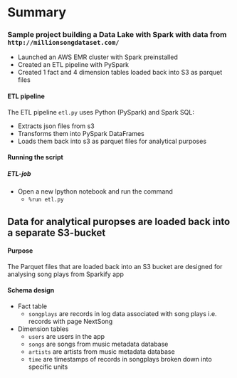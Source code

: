 # Summary
### Sample project building a Data Lake with Spark with data from `http://millionsongdataset.com/`
- Launched an AWS EMR cluster with Spark preinstalled
- Created an ETL pipeline with PySpark
- Created 1 fact and 4 dimension tables loaded back into S3 as parquet files

#### ETL pipeline
The ETL pipeline `etl.py` uses Python (PySpark) and Spark SQL:
- Extracts json files from s3
- Transforms them into PySpark DataFrames
- Loads them back into s3 as parquet files for analytical purposes

#### Running the script

##### ETL-job
- Open a new Ipython notebook and run the command
    - `%run etl.py`

## Data for analytical puropses are loaded back into a separate S3-bucket
#### Purpose
The Parquet files that are loaded back into an S3 bucket are designed for analysing song plays from Sparkify app

#### Schema design
- Fact table 
    - `songplays` are records in log data associated with song plays i.e. records with page NextSong
- Dimension tables
    - `users` are users in the app
    - `songs`  are songs from music metadata database
    - `artists` are artists from music metadata database
    - `time` are timestamps of records in songplays broken down into specific units
